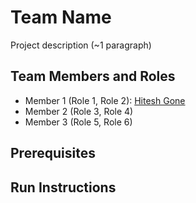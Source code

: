 # Team Name

Project description (~1 paragraph)

## Team Members and Roles

- Member 1 (Role 1, Role 2): [Hitesh Gone](#https://github.com/gonehitesh/CIS641-HW2-Gone)
- Member 2 (Role 3, Role 4)
- Member 3 (Role 5, Role 6)

## Prerequisites

## Run Instructions
